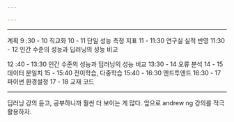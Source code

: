 ```yaml
---

---
```


----

계획
9 :30 - 10 직교화
10 - 11 단일 성능 측정 지표
11 - 11:30 연구실 실적 반영
11:30 - 12 인간 수준의 성능과 딥러닝의 성능 비교

12 :40 - 13:30 인간 수준의 성능과 딥러닝의 성능 비교
13:30 - 14 오류 분석
14 - 15 데이터 분일치
15 - 15:40 전이학습, 다중학습
15:40 - 16:30 엔드투엔드
16:30 - 17 파이썬 환경설정
17 - 18 교재 코드

----

딥러닝 강의 듣고, 공부하니까 훨씬 더 보이는 게 많다.
앞으로 andrew ng 강의를 적극 활용하자.
